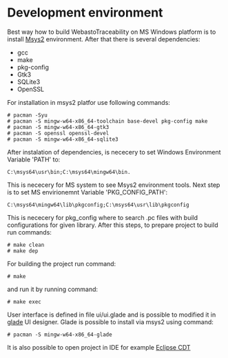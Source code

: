 # Development environment
Best way how to build WebastoTraceability on MS Windows platform is to install [Msys2](https://www.msys2.org/) environment. 
After that there is several dependencies:
* gcc
* make
* pkg-config
* Gtk3
* SQLite3
* OpenSSL

For installation in msys2 platfor use following commands:
```
# pacman -Syu
# pacman -S mingw-w64-x86_64-toolchain base-devel pkg-config make
# pacman -S mingw-w64-x86_64-gtk3
# pacman -S openssl openssl-devel
# pacman -S mingw-w64-x86_64-sqlite3
```

After instalation of dependencies, is nececery to set Windows Environment Variable 'PATH' to:
```
C:\msys64\usr\bin;C:\msys64\mingw64\bin.
```

This is nececery for MS system to see Msys2 environment tools. Next step is to set MS envirionemnt Variable 'PKG_CONFIG_PATH':
```
C:\msys64\mingw64\lib\pkgconfig;C:\msys64\usr\lib\pkgconfig
```

This is nececery for pkg_config where to search .pc files with build configurations for given library.
After this steps, to prepare project to build run commands:

```
# make clean
# make dep
```

For building the project run command:

```
# make
```

and run it by running command:

```
# make exec
```

User interface is defined in file ui/ui.glade and is possible to modified it in [glade](https://github.com/GNOME/glade) UI designer. Glade is possible to install via msys2 using command:
```
# pacman -S mingw-w64-x86_64-glade
```

It is also possible to open project in IDE for example [Eclipse CDT](https://projects.eclipse.org/projects/tools.cdt)

